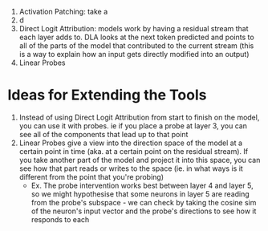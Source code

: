 1. Activation Patching: take a 
2. d
3. Direct Logit Attribution: models work by having a residual stream that each layer adds to. DLA looks at the next token predicted and points to all of the parts of the model that contributed to the current stream (this is a way to explain how an input gets directly modified into an output)
4. Linear Probes
# Ideas for Extending the Tools
1. Instead of using Direct Logit Attribution from start to finish on the model, you can use it with probes. ie if you place a probe at layer 3, you can see all of the components that lead up to that point 
2. Linear Probes give a view into the direction space of the model at a certain point in time (aka. at a certain point on the residual stream). If you take another part of the model and project it into this space, you can see how that part reads or writes to the space (ie. in what ways is it different from the point that you're probing)
	- Ex. The probe intervention works best between layer 4 and layer 5, so we might hypothesise that some neurons in layer 5 are reading from the probe's subspace - we can check by taking the cosine sim of the neuron's input vector and the probe's directions to see how it responds to each